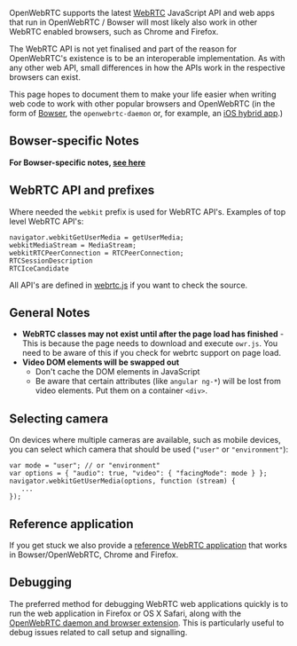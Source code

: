 OpenWebRTC supports the latest [WebRTC](http://www.w3.org/2011/04/webrtc/) JavaScript API and web apps that run in OpenWebRTC / Bowser will most likely also work in other WebRTC enabled browsers, such as Chrome and Firefox.

The WebRTC API is not yet finalised and part of the reason for OpenWebRTC's existence is to be an interoperable implementation. As with any other web API, small differences in how the APIs work in the respective browsers can exist.

This page hopes to document them to make your life easier when writing web code to work with other popular browsers and OpenWebRTC (in the form of [Bowser](https://github.com/EricssonResearch/bowser), the `openwebrtc-daemon` or, for example, an [iOS hybrid app](https://github.com/EricssonResearch/openwebrtc-examples/wiki/Developing-a-hybrid-iOS-app).)

## Bowser-specific Notes
**For Bowser-specific notes, [see here](https://github.com/EricssonResearch/bowser/wiki/Developing-for-Bowser)**

## WebRTC API and prefixes
Where needed the `webkit` prefix is used for WebRTC API's. Examples of top level WebRTC API's:
```
navigator.webkitGetUserMedia = getUserMedia;
webkitMediaStream = MediaStream;
webkitRTCPeerConnection = RTCPeerConnection;
RTCSessionDescription
RTCIceCandidate
```
All API's are defined in [webrtc.js](https://github.com/EricssonResearch/openwebrtc/blob/master/bridge/client/webrtc.js) if you want to check the source.

## General Notes

* **WebRTC classes may not exist until after the page load has finished** - This is because the page needs to download and execute `owr.js`. You need to be aware of this if you check for webrtc support on page load.
* **Video DOM elements will be swapped out**
  * Don't cache the DOM elements in JavaScript
  * Be aware that certain attributes (like `angular ng-*`) will be lost from video elements. Put them on a container `<div>`.

## Selecting camera
On devices where multiple cameras are available, such as mobile devices, you can select which camera that should be used (`"user"` or `"environment"`):
```
var mode = "user"; // or "environment"
var options = { "audio": true, "video": { "facingMode": mode } };
navigator.webkitGetUserMedia(options, function (stream) {
   ...
});
```
## Reference application
If you get stuck we also provide a [reference WebRTC application](https://github.com/EricssonResearch/openwebrtc-examples/tree/master/web) that works in Bowser/OpenWebRTC, Chrome and Firefox.

## Debugging
The preferred method for debugging WebRTC web applications quickly is to run the web application in Firefox or OS X Safari, along with the [OpenWebRTC daemon and browser extension](https://github.com/EricssonResearch/openwebrtc-browser-extensions). This is particularly useful to debug issues related to call setup and signalling.